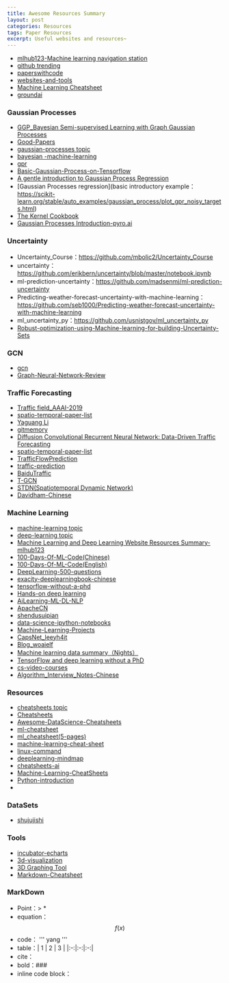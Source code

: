 ```yaml
---
title: Awesome Resources Summary
layout: post
categories: Resources
tags: Paper Resources
excerpt: Useful websites and resources~
---
```

* [mlhub123-Machine learning navigation station](https://www.mlhub123.com/ )
* [github trending](https://github.com/trending)
* [paperswithcode](https://paperswithcode.com/sota)
* [websites-and-tools](https://github.com/strivebo/websites-and-tools)
* [Machine Learning Cheatsheet](https://ml-cheatsheet.readthedocs.io/en/latest/index.html)
* [groundai](https://www.groundai.com/)

### Gaussian Processes
* [GGP_Bayesian Semi-supervised Learning with Graph Gaussian Processes](https://github.com/yincheng/GGP)
* [Good-Papers](https://github.com/hoangcuong2011/Good-Papers)
* [gaussian-processes topic](https://github.com/topics/gaussian-processes)
* [bayesian -machine-learning](https://github.com/krasserm/bayesian-machine-learning)
* [gpr](https://github.com/mmottl/gpr)
* [Basic-Gaussian-Process-on-Tensorflow](https://github.com/shuuki4/Basic-Gaussian-Process-on-Tensorflow)
* [A gentle introduction to Gaussian Process Regression](https://george.readthedocs.io/en/latest/tutorials/first/)
* [Gaussian Processes regression](basic introductory example：https://scikit-learn.org/stable/auto_examples/gaussian_process/plot_gpr_noisy_targets.html)
* [The Kernel Cookbook](http://www.cs.toronto.edu/~duvenaud/cookbook/index.html)
* [Gaussian Processes Introduction-pyro.ai](http://pyro.ai/examples/gp.html)

### Uncertainty
* Uncertainty_Course：https://github.com/mbolic2/Uncertainty_Course
* uncertainty：https://github.com/erikbern/uncertainty/blob/master/notebook.ipynb
* ml-prediction-uncertainty：https://github.com/madsenmj/ml-prediction-uncertainty
* Predicting-weather-forecast-uncertainty-with-machine-learning：https://github.com/seb1000/Predicting-weather-forecast-uncertainty-with-machine-learning
* ml_uncertainty_py：https://github.com/usnistgov/ml_uncertainty_py
* [Robust-optimization-using-Machine-learning-for-building-Uncertainty-Sets](https://github.com/priyanka-sharma29/Robust-Optimization-using-Machine-Learning-for-building-Uncertainty-Sets)

### GCN
* [gcn](http://github.com/tkipf/gcn)
* [Graph-Neural-Network-Review](https://github.com/talorwu/Graph-Neural-Network-Review)

### Traffic Forecasting
* [Traffic field_AAAI-2019](https://blog.csdn.net/TiffanyRabbit/article/details/88424126)
* [spatio-temporal-paper-list](https://github.com/Eilene/spatio-temporal-paper-list)
* [Yaguang Li](http://www-scf.usc.edu/~yaguang/)
* [gitmemory](https://www.gitmemory.com/liyaguang)
* [Diffusion Convolutional Recurrent Neural Network: Data-Driven Traffic Forecasting](https://davidham3.github.io/blog/2018/07/31/diffusion-convolutional-recurrent-neural-network-data-driven-traffic-forecasting/)
* [spatio-temporal-paper-list](https://github.com/Davidham3/spatio-temporal-paper-list)
* [TrafficFlowPrediction](https://github.com/xiaochus/TrafficFlowPrediction)
* [traffic-prediction](https://github.com/Damon1226/traffic-prediction)
* [BaiduTraffic](https://github.com/JingqingZ/BaiduTraffic)
* [T-GCN](https://github.com/lehaifeng/T-GCN)
* [STDN(Spatiotemporal Dynamic Network)](https://paperswithcode.com/paper/revisiting-spatial-temporal-similarity-a-deep)
* [Davidham-Chinese](https://davidham3.github.io/blog/2019/03/21/revisiting-spatial-temporal-similarity-a-deep-learning-framework-for-traffic-prediction/)

### Machine Learning
* [machine-learning topic](https://github.com/topics/machine-learning)
* [deep-learning topic](https://github.com/topics/deep-learning)
* [Machine Learning and Deep Learning Website Resources Summary-mlhub123](https://github.com/howie6879/mlhub123 ) 
* [100-Days-Of-ML-Code(Chinese)](https://github.com/MLEveryday/100-Days-Of-ML-Code)
* [100-Days-Of-ML-Code(English)](https://github.com/Avik-Jain/100-Days-Of-ML-Code)
* [DeepLearning-500-questions](https://github.com/scutan90/DeepLearning-500-questions)  
* [exacity-deeplearningbook-chinese](https://github.com/amongstar/https-github.com-exacity-deeplearningbook-chinese)  
* [tensorflow-without-a-phd](https://github.com/GoogleCloudPlatform/tensorflow-without-a-phd) 
* [Hands-on deep learning](https://github.com/icemansina/gluon-tutorials-zh ) 
* [AiLearning-ML-DL-NLP](https://github.com/apachecn/AiLearning)  
* [ApacheCN](https://github.com/apachecn)  
* [shendusuipian](https://github.com/EmbraceLife/shendusuipian)  
* [data-science-ipython-notebooks](https://github.com/donnemartin/data-science-ipython-notebooks)  
* [Machine-Learning-Projects](https://github.com/Scott-Taylor38/Machine-Learning-Projects)  
* [CapsNet_leeyh4it](https://github.com/leeyh4it/CapsNet)  
* [Blog_woaielf](https://woaielf.github.io/category/)
* [Machine learning data summary（Nights）](http://www.nights666.cn:8066/nights/detail?blogId=26)
* [TensorFlow and deep learning without a PhD](https://zhuanlan.zhihu.com/p/25010476)
* [cs-video-courses](https://github.com/Developer-Y/cs-video-courses)
* [Algorithm_Interview_Notes-Chinese](https://github.com/imhuay/Algorithm_Interview_Notes-Chinese)

### Resources
* [cheatsheets topic](https://github.com/topics/cheatsheets)
* [Cheatsheets](https://github.com/lemoz/Cheatsheets)
* [Awesome-DataScience-Cheatsheets](https://github.com/prashanthbasani/Awesome-DataScience-Cheatsheets)
* [ml-cheatsheet](https://github.com/ShuaiW/ml-cheatsheet)
* [ml_cheatsheet(5-pages)](https://github.com/remicnrd/ml_cheatsheet)
* [machine-learning-cheat-sheet](https://github.com/soulmachine/machine-learning-cheat-sheet)
* [linux-command](https://github.com/zhongrongzhao/linux-command )  
* [deeplearning-mindmap](https://github.com/dformoso/deeplearning-mindmap)
* [cheatsheets-ai](https://github.com/kailashahirwar/cheatsheets-ai )
* [Machine-Learning-CheatSheets](https://github.com/DipakMajhi/Machine-Learning-CheatSheets)
* [Python-introduction](https://github.com/stdntlfe/Python-introduction)
* 
### DataSets
* [shujujishi](http://www.shujujishi.com/)

### Tools
* [incubator-echarts](https://github.com/apache/incubator-echarts/tree/master/extension/bmap)
* [3d-visualization](https://oculus-3d-visualization-c5687.firebaseapp.com/dashboard#myModal)
* [3D Graphing Tool](https://www.geogebra.org/3d)
* [Markdown-Cheatsheet](https://github.com/adam-p/markdown-here/wiki/Markdown-Cheatsheet)

### MarkDown
* Point：> * 
* equation：$$ f(x) $$
* code： ''' yang '''
* table：| 1 | 2 | 3 |  |:-:|:-:|:-:|
* cite：[ ]( )
* bold：### 
* inline code block：` `